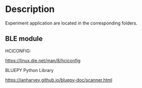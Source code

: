 # Description

Experiment application are located in the corresponding folders.

## BLE module

HCICONFIG:

https://linux.die.net/man/8/hciconfig

BLUEPY Python Library

https://ianharvey.github.io/bluepy-doc/scanner.html